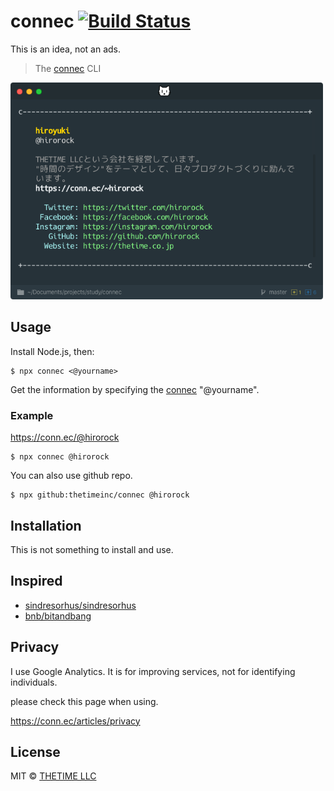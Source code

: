 # connec [![Build Status](https://travis-ci.org/THETIMEINC/connec.svg?branch=master)](https://travis-ci.org/THETIMEINC/connec)

This is an idea, not an ads.

> The [connec](https://conn.ec/) CLI

<img src="screenshot.png" width="500">

## Usage

Install Node.js, then:

```shell
$ npx connec <@yourname>
```

Get the information by specifying the [connec](https://conn.ec/?ref=github) "@yourname".

### Example

https://conn.ec/@hirorock

```shell
$ npx connec @hirorock
```

You can also use github repo.

```shell
$ npx github:thetimeinc/connec @hirorock
```

## Installation

This is not something to install and use.

## Inspired

- [sindresorhus/sindresorhus](https://github.com/sindresorhus/sindresorhus)
- [bnb/bitandbang](https://github.com/bnb/bitandbang)

## Privacy

I use Google Analytics.
It is for improving services, not for identifying individuals.

please check this page when using.

https://conn.ec/articles/privacy

## License

MIT © [THETIME LLC](https://thetime.com/?ref=thetimeinc/connec)
